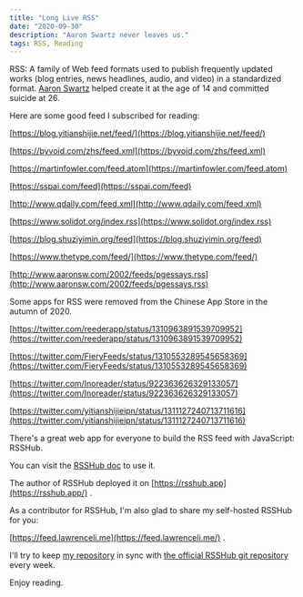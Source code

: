 ```yaml
---
title: "Long Live RSS"
date: "2020-09-30"
description: "Aaron Swartz never leaves us."
tags: RSS, Reading
---
```


RSS: A family of Web feed formats used to publish frequently updated works (blog entries, news headlines, audio, and video) in a standardized format. [Aaron Swartz](http://www.aaronsw.com/) helped create it at the age of 14 and committed suicide at 26.

Here are some good feed I subscribed for reading:

[https://blog.yitianshijie.net/feed/](https://blog.yitianshijie.net/feed/)

[https://byvoid.com/zhs/feed.xml](https://byvoid.com/zhs/feed.xml)

[https://martinfowler.com/feed.atom](https://martinfowler.com/feed.atom)

[https://sspai.com/feed](https://sspai.com/feed)

[http://www.qdaily.com/feed.xml](http://www.qdaily.com/feed.xml)

[https://www.solidot.org/index.rss](https://www.solidot.org/index.rss)

[https://blog.shuziyimin.org/feed](https://blog.shuziyimin.org/feed)

[https://www.thetype.com/feed/](https://www.thetype.com/feed/)

[http://www.aaronsw.com/2002/feeds/pgessays.rss](http://www.aaronsw.com/2002/feeds/pgessays.rss)

Some apps for RSS were removed from the Chinese App Store in the autumn of 2020.

[https://twitter.com/reederapp/status/1310963891539709952](https://twitter.com/reederapp/status/1310963891539709952)

[https://twitter.com/FieryFeeds/status/1310553289545658369](https://twitter.com/FieryFeeds/status/1310553289545658369)

[https://twitter.com/Inoreader/status/922363626329133057](https://twitter.com/Inoreader/status/922363626329133057)

[https://twitter.com/yitianshijieipn/status/1311127240713711616](https://twitter.com/yitianshijieipn/status/1311127240713711616)

There's a great web app for everyone to build the RSS feed with JavaScript: RSSHub.

You can visit the [RSSHub doc](https://docs.rsshub.app/) to use it.

The author of RSSHub deployed it on [https://rsshub.app](https://rsshub.app/) .

As a contributor for RSSHub, I'm also glad to share my self-hosted RSSHub for you:

[https://feed.lawrenceli.me](https://feed.lawrenceli.me/) .

I'll try to keep [my repository](https://github.com/Lonor/RSSHub) in sync with [the official RSSHub git repository](https://github.com/DIYgod/RSSHub) every week.

Enjoy reading.
